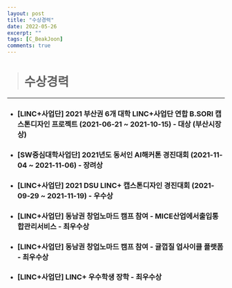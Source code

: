 ```yaml
---
layout: post
title: "수상경력"
date: 2022-05-26
excerpt: ""
tags: [C_BeakJoon]
comments: true
---
```


> # 수상경력
------------------------------------------------------------

- ### [LINC+사업단] 2021 부산권 6개 대학 LINC+사업단 연합 B.SORI 캡스톤디자인 프로젝트 (2021-06-21 ~ 2021-10-15) - 대상 (부산시장상)

- ### [SW중심대학사업단] 2021년도 동서인 AI해커톤 경진대회 (2021-11-04 ~ 2021-11-06) - 장려상

- ### [LINC+사업단] 2021 DSU LINC+ 캡스톤디자인 경진대회 (2021-09-29 ~ 2021-11-19) - 우수상

- ### [LINC+사업단] 동남권 창업노마드 캠프 참여 - MICE산업에서출입통합관리서비스 - 최우수상

- ### [LINC+사업단] 동남권 창업노마드 캠프 참여 - 귤껍질 업사이클 플랫폼 - 최우수상

- ### [LINC+사업단] LINC+ 우수학생 장학 - 최우수상